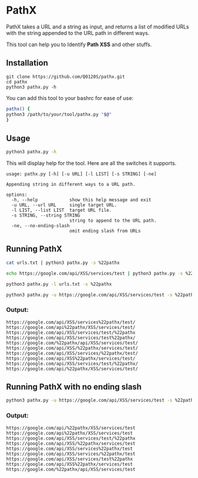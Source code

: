 # PathX
PathX takes a URL and a string as input, and returns a list of modified URLs with the string appended to the URL path in different ways.

This tool can help you to Identify **Path XSS** and other stuffs.
## Installation
```console
git clone https://github.com/Q0120S/pathx.git
cd pathx
python3 pathx.py -h
```
You can add this tool to your bashrc for ease of use:
```bash
pathx() {                  
python3 /path/to/your/tool/pathx.py "$@"
}
```
## Usage
```bash
python3 pathx.py -h
```
This will display help for the tool. Here are all the switches it supports.
```console
usage: pathx.py [-h] [-u URL] [-l LIST] [-s STRING] [-ne]

Appending string in different ways to a URL path.

options:
  -h, --help            show this help message and exit
  -u URL, --url URL     single target URL.
  -l LIST, --list LIST  target URL file.
  -s STRING, --string STRING
                        string to append to the URL path.
  -ne, --no-ending-slash
                        omit ending slash from URLs
```
## Running PathX
```bash
cat urls.txt | python3 pathx.py -s %22pathx
```
```bash
echo https://google.com/api/XSS/services/test | python3 pathx.py -s %22pathx
```
```bash
python3 pathx.py -l urls.txt -s %22pathx
```
```bash
python3 pathx.py -u https://google.com/api/XSS/services/test -s %22pathx
```
### Output:
```console
https://google.com/api/XSS/services%22pathx/test/
https://google.com/api%22pathx/XSS/services/test/
https://google.com/api/XSS/services/test/%22pathx
https://google.com/api/XSS/services/test%22pathx/
https://google.com/%22pathx/api/XSS/services/test/
https://google.com/api/XSS/%22pathx/services/test/
https://google.com/api/XSS/services/%22pathx/test/
https://google.com/api/XSS%22pathx/services/test/
https://google.com/api/XSS/services/test/%22pathx/
https://google.com/api/%22pathx/XSS/services/test/
```
## Running PathX with no ending slash
```bash
python3 pathx.py -u https://google.com/api/XSS/services/test -s %22pathx -ne
```
### Output:
```console
https://google.com/api/%22pathx/XSS/services/test
https://google.com/api%22pathx/XSS/services/test
https://google.com/api/XSS/services/test/%22pathx
https://google.com/api/XSS/%22pathx/services/test
https://google.com/api/XSS/services%22pathx/test
https://google.com/api/XSS/services/%22pathx/test
https://google.com/api/XSS/services/test%22pathx
https://google.com/api/XSS%22pathx/services/test
https://google.com/%22pathx/api/XSS/services/test
```
